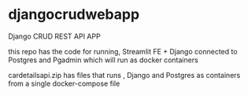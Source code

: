 # djangocrudwebapp
Django CRUD REST API APP


this repo has the code for running,
Streamlit FE + Django connected to Postgres and Pgadmin which will run as docker containers

cardetailsapi.zip
has files that runs ,
Django and Postgres as containers from a single docker-compose file
